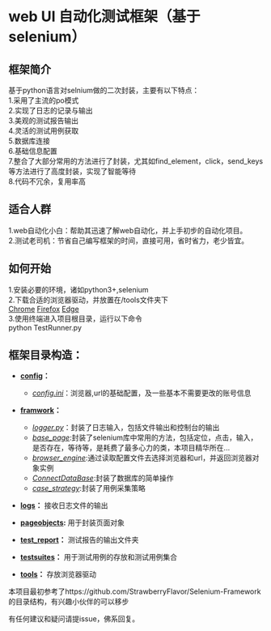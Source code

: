 # web UI 自动化测试框架（基于selenium）
## 框架简介 ##
基于python语言对selnium做的二次封装，主要有以下特点：  
1.采用了主流的po模式  
2.实现了日志的记录与输出  
3.美观的测试报告输出  
4.灵活的测试用例获取  
5.数据库连接  
6.基础信息配置  
7.整合了大部分常用的方法进行了封装，尤其如find_element，click，send_keys等方法进行了高度封装，实现了智能等待  
8.代码不冗余，复用率高  

## 适合人群  ##
1.web自动化小白：帮助其迅速了解web自动化，并上手初步的自动化项目。  
2.测试老司机：节省自己编写框架的时间，直接可用，省时省力，老少皆宜。  

## 如何开始  ##
1.安装必要的环境，诸如python3+,selenium  
2.下载合适的浏览器驱动，并放置在/tools文件夹下  
[Chrome](http://chromedriver.storage.googleapis.com/index.html) [Firefox](https://github.com/mozilla/geckodriver/releases) [Edge](https://developer.microsoft.com/en-us/microsoft-edge/tools/webdriver/)  
3.使用终端进入项目根目录，运行以下命令  
python TestRunner.py  

## 框架目录构造： ##

- **[config](https://github.com/RongXiaoCong/WebUI-Automation-Frame/tree/master/config)：**
    - *[config.ini](https://github.com/RongXiaoCong/WebUI-Automation-Frame/blob/master/config/config.ini)*：浏览器,url的基础配置，及一些基本不需要更改的账号信息

- **[framwork](https://github.com/RongXiaoCong/WebUI-Automation-Frame/tree/master/framework)：**
	- *[logger.py](https://github.com/RongXiaoCong/WebUI-Automation-Frame/blob/master/framework/logger.py)*：封装了日志输入，包括文件输出和控制台的输出
	- *[base_page](https://github.com/RongXiaoCong/WebUI-Automation-Frame/blob/master/framework/base_page.py)*:封装了selenium库中常用的方法，包括定位，点击，输入，是否存在，等待等，是耗费了最多心力的类，本项目精华所在...
	- *[browser_engine](https://github.com/RongXiaoCong/WebUI-Automation-Frame/blob/master/framework/browser_engine.py)*:通过读取配置文件去选择浏览器和url，并返回浏览器对象实例
    - *[ConnectDataBase](https://github.com/RongXiaoCong/WebUI-Automation-Frame/blob/master/framework/ConnectDataBase.py)*:封装了数据库的简单操作
    - *[case_strategy](https://github.com/RongXiaoCong/WebUI-Automation-Frame/blob/master/framework/case_strategy.py)*:封装了用例采集策略

- **[logs](https://github.com/RongXiaoCong/WebUI-Automation-Frame/tree/master/logs)：**
接收日志文件的输出

- **[pageobjects](https://github.com/RongXiaoCong/WebUI-Automation-Frame/tree/master/pageobjects):**
用于封装页面对象

- **[test_report](https://github.com/RongXiaoCong/WebUI-Automation-Frame/tree/master/test_report)：**
测试报告的输出文件夹

- **[testsuites](https://github.com/RongXiaoCong/WebUI-Automation-Frame/tree/master/test_suites)：**
用于测试用例的存放和测试用例集合

- **[tools](https://github.com/RongXiaoCong/WebUI-Automation-Frame/tree/master/tools)：**
存放浏览器驱动

  
  
本项目最初参考了https://github.com/StrawberryFlavor/Selenium-Framework 的目录结构，有兴趣小伙伴的可以移步

有任何建议和疑问请提issue，佛系回复。
